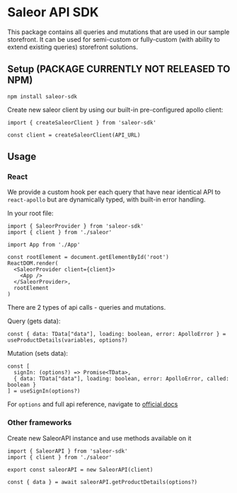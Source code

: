 # Saleor API SDK

This package contains all queries and mutations that are used in our sample storefront. It can be used for semi-custom or fully-custom (with ability to extend existing queries) storefront solutions.

## Setup (PACKAGE CURRENTLY NOT RELEASED TO NPM)

```
npm install saleor-sdk
```

Create new saleor client by using our built-in pre-configured apollo client:

```
import { createSaleorClient } from 'saleor-sdk'

const client = createSaleorClient(API_URL)
```

## Usage

### React

We provide a custom hook per each query that have near identical API to `react-apollo` but are dynamically typed, with built-in error handling.

In your root file:

```
import { SaleorProvider } from 'saleor-sdk'
import { client } from './saleor'

import App from './App'

const rootElement = document.getElementById('root')
ReactDOM.render(
  <SaleorProvider client={client}>
    <App />
  </SaleorProvider>,
  rootElement
)
```

There are 2 types of api calls - queries and mutations.

Query (gets data):

```
const { data: TData["data"], loading: boolean, error: ApolloError } = useProductDetails(variables, options?)
```

Mutation (sets data):

```
const [
  signIn: (options?) => Promise<TData>,
  { data: TData["data"], loading: boolean, error: ApolloError, called: boolean }
] = useSignIn(options?)
```

For `options` and full api reference, navigate to [official docs](https://www.apollographql.com/docs/)

### Other frameworks

Create new SaleorAPI instance and use methods available on it

```
import { SaleorAPI } from 'saleor-sdk'
import { client } from './saleor'

export const saleorAPI = new SaleorAPI(client)
```

```
const { data } = await saleorAPI.getProductDetails(options?)
```
